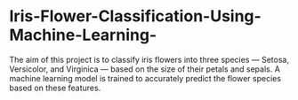 # Iris-Flower-Classification-Using-Machine-Learning-
The aim of this project is to classify iris flowers into three species — Setosa, Versicolor, and Virginica — based on the size of their petals and sepals. A machine learning model is trained to accurately predict the flower species based on these features.
